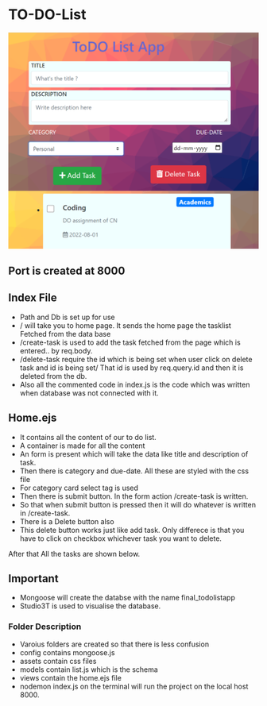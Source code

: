 # TO-DO-List 
   ![To-Do-App](assets/To_do_list.png)
 ## Port is created at 8000
## Index File
- Path and Db is set up for use
- / will take you to home page. It sends the home page the tasklist Fetched from the data base
- /create-task is used to add the task fetched from the page which is entered.. by req.body.
- /delete-task require the id which is being set when user click on delete task and id is being set/ That id is used by req.query.id and then it is deleted from the db.
- Also all the commented code in index.js is the code which was written when database was not connected with it.
## Home.ejs
- It contains all the content of our to do list.
- A container is made for all the content
- An form is present which will take the data like title and description of task.
- Then there is category and due-date. All these are styled with the css file
- For category card select tag is used
- Then there is submit button. In the form action /create-task is written.
- So that when submit button is pressed then it will do whatever is written in /create-task.
- There is a Delete button also
- This delete button works just like add task.
Only differece is that you have to click on checkbox whichever task you want to delete.

After that All the tasks are shown below.
## Important
- Mongoose will create the databse with the name final_todolistapp
- Studio3T is used to visualise the database.
### Folder Description
- Varoius folders are created so that there is less confusion
- config contains mongoose.js
- assets contain css files
- models contain list.js which is the schema
- views contain the home.ejs file
- nodemon index.js on the terminal will run the project on the local host 8000.
